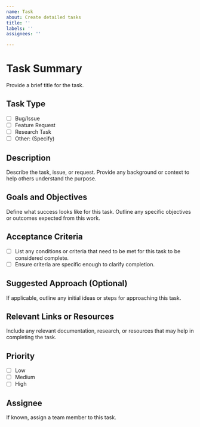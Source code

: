 ```yaml
---
name: Task
about: Create detailed tasks
title: ''
labels: ''
assignees: ''

---
```


# Task Summary
Provide a brief title for the task.

## Task Type
- [ ] Bug/Issue
- [ ] Feature Request
- [ ] Research Task
- [ ] Other: (Specify)

## Description
Describe the task, issue, or request. Provide any background or context to help others understand the purpose.

## Goals and Objectives
Define what success looks like for this task. Outline any specific objectives or outcomes expected from this work.

## Acceptance Criteria
- [ ] List any conditions or criteria that need to be met for this task to be considered complete.
- [ ] Ensure criteria are specific enough to clarify completion.

## Suggested Approach (Optional)
If applicable, outline any initial ideas or steps for approaching this task.

## Relevant Links or Resources
Include any relevant documentation, research, or resources that may help in completing the task.

## Priority
- [ ] Low
- [ ] Medium
- [ ] High

## Assignee
If known, assign a team member to this task.
